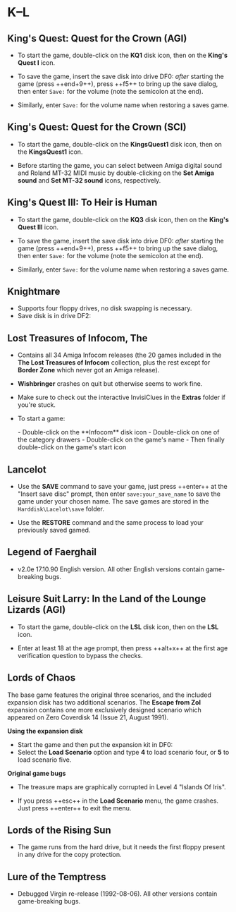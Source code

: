 # K–L

## King's Quest: Quest for the Crown (AGI)

- To start the game, double-click on the **KQ1** disk icon, then on the
  **King's Quest I** icon.

- To save the game, insert the save disk into drive
  DF0: _after_ starting the game (press ++end+9++), press ++f5++ to bring up
  the save dialog, then enter `Save:` for the volume (note the semicolon at
  the end).

- Similarly, enter `Save:` for the volume name when restoring a saves game.


## King's Quest: Quest for the Crown (SCI)

- To start the game, double-click on the **KingsQuest1** disk icon, then on
  the **KingsQuest1** icon.

- Before starting the game, you can select between Amiga digital sound and
  Roland MT-32 MIDI music by double-clicking on the **Set Amiga sound** and
  **Set MT-32 sound** icons, respectively.


## King's Quest III: To Heir is Human

- To start the game, double-click on the **KQ3** disk icon, then on the
  **King's Quest III** icon.

- To save the game, insert the save disk into drive
  DF0: _after_ starting the game (press ++end+9++), press ++f5++ to bring up
  the save dialog, then enter `Save:` for the volume (note the semicolon at
  the end).

- Similarly, enter `Save:` for the volume name when restoring a saves game.


## Knightmare

- Supports four floppy drives, no disk swapping is necessary.
- Save disk is in drive DF2:


## Lost Treasures of Infocom, The

- Contains all 34 Amiga Infocom releases (the 20 games included in the **The
  Lost Treasures of Infocom** collection, plus the rest except for **Border
  Zone** which never got an Amiga release).

- **Wishbringer** crashes on quit but otherwise seems to work fine.

- Make sure to check out the interactive InvisiClues in the **Extras** folder if you're stuck.

- To start a game:
    <div class="compact" markdown>
    - Double-click on the **Infocom** disk icon
    - Double-click on one of the category drawers
    - Double-click on the game's name
    - Then finally double-click on the game's start icon
    </div>


## Lancelot

- Use the **SAVE** command to save your game, just press ++enter++ at the
  "Insert save disc" prompt, then enter `save:your_save_name` to save the game
  under your chosen name. The save games are stored in the
  `Harddisk\Lacelot\save` folder.

- Use the **RESTORE** command and the same process to load your previously
  saved gamed.


## Legend of Faerghail

- v2.0e 17.10.90 English version. All other English versions contain
  game-breaking bugs.


## Leisure Suit Larry: In the Land of the Lounge Lizards (AGI)

- To start the game, double-click on the **LSL** disk icon, then on the
  **LSL** icon.

- Enter at least 18 at the age prompt, then press ++alt+x++ at the first age
  verification question to bypass the checks.


## Lords of Chaos

The base game features the original three scenarios, and the included
expansion disk has two additional scenarios. The **Escape from Zol** expansion
contains one more exclusively designed scenario which appeared on Zero
Coverdisk 14 (Issue 21, August 1991).


**Using the expansion disk**

- Start the game and then put the expansion kit in DF0:
- Select the **Load Scenario** option and type **4** to load scenario four, or
  **5** to load scenario five.


**Original game bugs**

- The treasure maps are graphically corrupted in Level 4 "Islands Of Iris".

- If you press ++esc++ in the **Load Scenario** menu, the game crashes.
  Just press ++enter++ to exit the menu.


## Lords of the Rising Sun

- The game runs from the hard drive, but it needs the first floppy present in
  any drive for the copy protection.


## Lure of the Temptress

- Debugged Virgin re-release (1992-08-06). All other versions contain
  game-breaking bugs.

